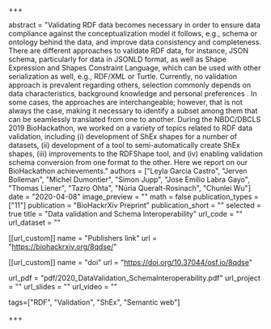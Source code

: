 +++

abstract = "Validating RDF data becomes necessary in order to ensure data compliance against the conceptualization model it follows, e.g., schema or ontology behind the data, and improve data consistency and completeness. There are different approaches to validate RDF data, for instance, JSON schema, particularly for data in JSONLD format, as well as Shape Expression and Shapes Constraint Language, which can be used with other serialization as well, e.g., RDF/XML or Turtle. Currently, no validation approach is prevalent regarding others, selection commonly depends on data characteristics, background knowledge and personal preferences . In some cases, the approaches are interchangeable; however, that is not always the case, making it necessary to identify a subset among them that can be seamlessly translated from one to another. During the NBDC/DBCLS 2019 BioHackathon, we worked on a variety of topics related to RDF data validation, including (i) development of ShEx shapes for a number of datasets, (ii) development of a tool to semi-automatically create ShEx shapes, (iii) improvements to the RDFShape tool, and (iv) enabling validation schema conversion from one format to the other. Here we report on our BioHackathon achievements."
authors = ["Leyla Garcia Castro", "Jerven Bolleman", "Michel Dumontier", "Simon Jupp", "Jose Emilio Labra Gayo", "Thomas Liener", "Tazro Ohta", "Núria Queralt-Rosinach", "Chunlei Wu"]
date = "2020-04-08"
image_preview = ""
math = false
publication_types = ["11"]
publication = "BioHackrXiv Preprint"
publication_short = ""
selected = true
title = "Data validation and Schema Interoperability"
url_code = ""
url_dataset = ""

[[url_custom]]
name = "Publishers link"
url = "https://biohackrxiv.org/8qdse/"

[[url_custom]]
name = "doi"
url = "https://doi.org/10.37044/osf.io/8qdse"


url_pdf = "pdf/2020_DataValidation_SchemaInteroperability.pdf"
url_project = ""
url_slides = ""
url_video = ""


tags=["RDF", "Validation", "ShEx", "Semantic web"]

+++